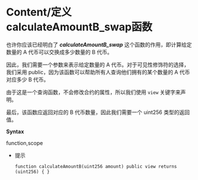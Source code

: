 # Content/定义calculateAmountB_swap函数

也许你应该已经明白了 ***calculateAmountB_swap*** 这个函数的作用，即计算给定数量的 A 代币可以交换成多少数量的 B 代币。

因此，我们需要一个参数来表示给定数量的 A 代币。对于可见性修饰符的选择，我们采用 public，因为该函数可以帮助所有人查询他们拥有的某个数量的 A 代币对应多少 B 代币。

由于这是一个查询函数，不会修改合约的属性，所以我们使用 `view` 关键字来声明。

最后，该函数应返回对应的 B 代币数量，因此我们需要一个 uint256 类型的返回值。

**Syntax**

function,scope

- 提示
    
    ```solidity
    function calculateAmountB(uint256 amount) public view returns (uint256) { }
    ```
    
